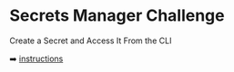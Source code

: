 # Secrets Manager Challenge
Create a Secret and Access It From the CLI
    
➡️ [instructions](secrets-manager-create-secret-and-access-it.md)